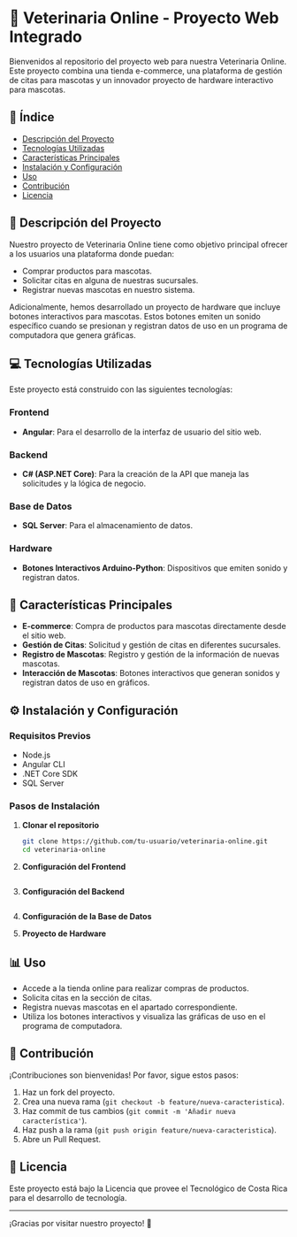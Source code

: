 # 🐾 Veterinaria Online - Proyecto Web Integrado

Bienvenidos al repositorio del proyecto web para nuestra Veterinaria Online. Este proyecto combina una tienda e-commerce, una plataforma de gestión de citas para mascotas y un innovador proyecto de hardware interactivo para mascotas.

## 📝 Índice

- [Descripción del Proyecto](#descripción-del-proyecto)
- [Tecnologías Utilizadas](#tecnologías-utilizadas)
- [Características Principales](#características-principales)
- [Instalación y Configuración](#instalación-y-configuración)
- [Uso](#uso)
- [Contribución](#contribución)
- [Licencia](#licencia)

## 🐶 Descripción del Proyecto

Nuestro proyecto de Veterinaria Online tiene como objetivo principal ofrecer a los usuarios una plataforma donde puedan:

- Comprar productos para mascotas.
- Solicitar citas en alguna de nuestras sucursales.
- Registrar nuevas mascotas en nuestro sistema.

Adicionalmente, hemos desarrollado un proyecto de hardware que incluye botones interactivos para mascotas. Estos botones emiten un sonido específico cuando se presionan y registran datos de uso en un programa de computadora que genera gráficas.

## 💻 Tecnologías Utilizadas

Este proyecto está construido con las siguientes tecnologías:

### Frontend

- **Angular**: Para el desarrollo de la interfaz de usuario del sitio web.

### Backend

- **C# (ASP.NET Core)**: Para la creación de la API que maneja las solicitudes y la lógica de negocio.

### Base de Datos

- **SQL Server**: Para el almacenamiento de datos.

### Hardware

- **Botones Interactivos Arduino-Python**: Dispositivos que emiten sonido y registran datos.

## 🚀 Características Principales

- **E-commerce**: Compra de productos para mascotas directamente desde el sitio web.
- **Gestión de Citas**: Solicitud y gestión de citas en diferentes sucursales.
- **Registro de Mascotas**: Registro y gestión de la información de nuevas mascotas.
- **Interacción de Mascotas**: Botones interactivos que generan sonidos y registran datos de uso en gráficos.

## ⚙️ Instalación y Configuración

### Requisitos Previos

- Node.js
- Angular CLI
- .NET Core SDK
- SQL Server

### Pasos de Instalación

1. **Clonar el repositorio**

   ```bash
   git clone https://github.com/tu-usuario/veterinaria-online.git
   cd veterinaria-online
   ```

2. **Configuración del Frontend**

   ```bash

   ```

3. **Configuración del Backend**

   ```bash

   ```

4. **Configuración de la Base de Datos**

5. **Proyecto de Hardware**

## 📊 Uso

- Accede a la tienda online para realizar compras de productos.
- Solicita citas en la sección de citas.
- Registra nuevas mascotas en el apartado correspondiente.
- Utiliza los botones interactivos y visualiza las gráficas de uso en el programa de computadora.

## 🤝 Contribución

¡Contribuciones son bienvenidas! Por favor, sigue estos pasos:

1. Haz un fork del proyecto.
2. Crea una nueva rama (`git checkout -b feature/nueva-caracteristica`).
3. Haz commit de tus cambios (`git commit -m 'Añadir nueva característica'`).
4. Haz push a la rama (`git push origin feature/nueva-caracteristica`).
5. Abre un Pull Request.

## 📄 Licencia

Este proyecto está bajo la Licencia que provee el Tecnológico de Costa Rica para el desarrollo de tecnología.

---

¡Gracias por visitar nuestro proyecto! 🐾
